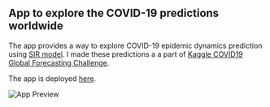 ## App to explore the COVID-19 predictions worldwide

The app provides a way to explore COVID-19 epidemic dynamics prediction using [SIR model](https://en.wikipedia.org/wiki/Compartmental_models_in_epidemiology#The_SIR_model). I made these predictions a a part of [Kaggle COVID19 Global Forecasting Challenge](https://www.kaggle.com/c/covid19-global-forecasting-week-3). 

The app is deployed [here](https://grechka.family/dmitry/blog/explore-covid-19-predictions/).

![App Preview](https://grechka.family/dmitry/sandbox/covid19/recent/preview.PNG)
